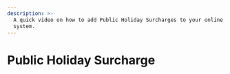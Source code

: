 ```yaml
---
description: >-
  A quick video on how to add Public Holiday Surcharges to your online ordering
  system.
---
```


# Public Holiday Surcharge

